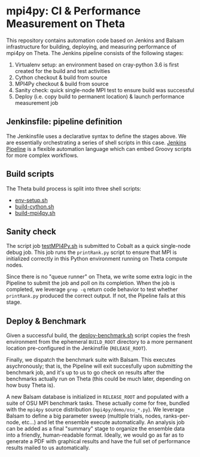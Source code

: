 # mpi4py: CI & Performance Measurement on Theta

This repository contains automation code based on Jenkins and Balsam infrastructure for building, deploying, and measuring performance of mpi4py on Theta. The Jenkins pipeline consists of the following stages:

1. Virtualenv setup: an environment based on cray-python 3.6 is first created for the build and test activities
2. Cython checkout & build from source
3. MPI4Py checkout & build from source
4. Sanity check: quick single-node MPI test to ensure build was successful
5. Deploy (i.e. copy build to permanent location) & launch performance measurement job

## Jenkinsfile: pipeline definition

The Jenkinsfile uses a declarative syntax to define the stages above.  We are essentially orchestrating a series of shell scripts in this case. [Jenkins Pipeline](`https://jenkins.io/doc/book/pipeline/getting-started/`) is a flexible automation language which can embed Groovy scripts for more complex workflows.


## Build scripts
The Theta build process is split into three shell scripts:

- [env-setup.sh](https://github.com/balsam-alcf/mpi4py-CI/blob/master/env-setup.sh)
- [build-cython.sh](https://github.com/balsam-alcf/mpi4py-CI/blob/master/build-cython.sh)
- [build-mpi4py.sh](https://github.com/balsam-alcf/mpi4py-CI/blob/master/build-mpi4py.sh)

## Sanity check

The script job [testMPI4Py.sh](https://github.com/balsam-alcf/mpi4py-CI/blob/master/testMPI4Py.sh) is submitted to Cobalt as a quick single-node debug job.  This job runs the `printRank.py` script to ensure that MPI is initialized correctly in this Python environment running on Theta compute nodes.

Since there is no "queue runner" on Theta, we write some extra logic in the Pipeline to submit the job and poll on its completion. When the job is completed, we leverage `grep -q` return code behavior to test whether `printRank.py` produced the correct output. If not, the Pipeline fails at this stage.

## Deploy & Benchmark
Given a successful build, the [deploy-benchmark.sh](https://github.com/balsam-alcf/mpi4py-CI/blob/master/deploy-benchmark.sh) script copies the fresh environment from the ephemeral `BUILD_ROOT` directory to a more permanent location pre-configured in the Jenkinsfile (`RELEASE_ROOT`).

Finally, we dispatch the benchmark suite with Balsam.  This executes asychronously; that is, the Pipeline will exit succesfully upon *submitting* the benchmark job, and it's up to us to go check on results after the benchmarks actually run on Theta (this could be much later, depending on how busy Theta is).

A new Balsam database is initialized in `RELEASE_ROOT` and populated with a suite of OSU MPI benchmark tasks.  These actually come for free, bundled with the `mpi4py` source distribution (`mpi4py/demo/osu_*.py`). We leverage Balsam to define a big parameter sweep (multiple trials, nodes, ranks-per-node, etc...) and let the ensemble execute automatically.
An analysis job can be added as a final "summary" stage to organize the ensemble data into a friendly, human-readable format. Ideally, we would go as far as to generate a PDF with graphical results and have the full set of performance results mailed to us automatically.
